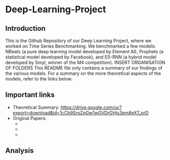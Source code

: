 # Deep-Learning-Project


## Introduction
This is the Github Repository of our Deep Learning Project, where we worked on Time Series Benchmarking. We benchmarked a few models: NBeats (a pure deep learning model
developed by Element AI), Prophets (a statistical model developed by Facebook), and ES-RNN (a hybrid model developed by Smyl, winner of the M4 competition). 
INSERT ORGANISATION OF FOLDERS
This README file only contains a summary of our findings of the various models. For a summary on the more theoretical aspects of the models, refer to the links below.

## Important links 

* Theoretical Summary: https://drive.google.com/uc?export=download&id=1cCb9SroZqGw1wGVDrGHjs3em8eX7_orD  
* Original Papers: 
  * [NBeats]: (https://drive.google.com/file/d/1x_G4pWQpHMl-etyAt9qOxV7f1gMnfODp/view?usp=sharing)
  * [Prophet]: (https://drive.google.com/file/d/1Q2f4CQeeNt_YXlqo_E2_CJArUqDIcTq7/view?usp=sharing)
  * [ES-RNN]: (https://eng.uber.com/m4-forecasting-competition/)
  
## Analysis

